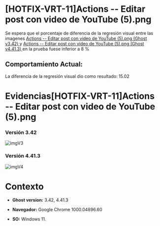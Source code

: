 # [HOTFIX-VRT-11]Actions -- Editar post con video de YouTube (5).png

Se espera que el porcentaje de diferencia de la regresión visual entre las imagenes [Actions -- Editar post con video de YouTube (5).png (Ghost v3.42) ](https://github.com/j-albarracin-uniandes/pruebas-automatizadas/blob/master/pruebas/backstopjs/backstop_data/bitmaps_reference/host_Actions_--_Editar_post_con_video_de_YouTube_5png_0_document_0_default.png) y [Actions -- Editar post con video de YouTube (5).png (Ghost v4.41.3) ](https://github.com/j-albarracin-uniandes/pruebas-automatizadas/tree/master/pruebas/backstopjs/backstop_data/bitmaps_test/20220513-141203/failed_diff_host_Actions_--_Editar_post_con_video_de_YouTube_5png_0_document_0_default.png)  en la prueba fuese inferior a 8 %

## Comportamiento Actual:

La diferencia de la regresión visual dio como resultado: 15.02

# Evidencias[HOTFIX-VRT-11]Actions -- Editar post con video de YouTube (5).png

### Versión 3.42

![imgV3](3.42)

### Versión 4.41.3

![imgV4](https://github.com/j-albarracin-uniandes/pruebas-automatizadas/tree/master/pruebas/backstopjs/backstop_data/bitmaps_test/20220513-141203/failed_diff_host_Actions_--_Editar_post_con_video_de_YouTube_5png_0_document_0_default.png)

# Contexto

+ **Ghost version:** 3.42, 4.41.3

+ **Navegador:** Google Chrome 1000.04896.60

+ **SO:** Windows 11.

